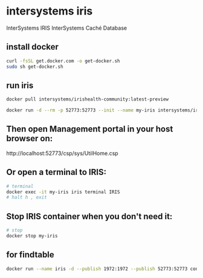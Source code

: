 # intersystems iris
InterSystems IRIS
InterSystems Caché Database

## install docker
```sh
curl -fsSL get.docker.com -o get-docker.sh
sudo sh get-docker.sh
```

## run iris
```sh
docker pull intersystems/irishealth-community:latest-preview

docker run -d --rm -p 52773:52773 --init --name my-iris intersystems/irishealth-community:latest-preview
```

## Then open Management portal in your host browser on:

http://localhost:52773/csp/sys/UtilHome.csp

## Or open a terminal to IRIS:
```sh
# terminal
docker exec -it my-iris iris terminal IRIS
# halt h , exit
```

## Stop IRIS container when you don't need it:
```sh
# stop
docker stop my-iris
```

## for findtable
```sh
docker run --name iris -d --publish 1972:1972 --publish 52773:52773 containers.intersystems.com/intersystems/iris-community:2022.1.0.209.0 --check-caps false
```